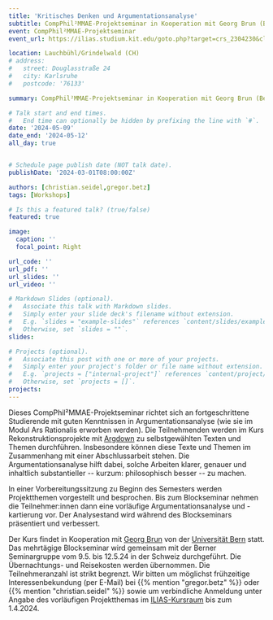 ```yaml
---
title: 'Kritisches Denken und Argumentationsanalyse'
subtitle: CompPhil²MMAE-Projektseminar in Kooperation mit Georg Brun (Bern)
event: CompPhil²MMAE-Projektseminar
event_url: https://ilias.studium.kit.edu/goto.php?target=crs_2304230&client_id=produktiv

location: Lauchbühl/Grindelwald (CH)
# address:
#   street: Douglasstraße 24
#   city: Karlsruhe
#   postcode: '76133'

summary: CompPhil²MMAE-Projektseminar in Kooperation mit Georg Brun (Bern)

# Talk start and end times.
#   End time can optionally be hidden by prefixing the line with `#`.
date: '2024-05-09'
date_end: '2024-05-12'
all_day: true


# Schedule page publish date (NOT talk date).
publishDate: '2024-03-01T08:00:00Z'

authors: [christian.seidel,gregor.betz]
tags: [Workshops]

# Is this a featured talk? (true/false)
featured: true

image:
  caption: ''
  focal_point: Right

url_code: ''
url_pdf: ''
url_slides: ''
url_video: ''

# Markdown Slides (optional).
#   Associate this talk with Markdown slides.
#   Simply enter your slide deck's filename without extension.
#   E.g. `slides = "example-slides"` references `content/slides/example-slides.md`.
#   Otherwise, set `slides = ""`.
slides:

# Projects (optional).
#   Associate this post with one or more of your projects.
#   Simply enter your project's folder or file name without extension.
#   E.g. `projects = ["internal-project"]` references `content/project/deep-learning/index.md`.
#   Otherwise, set `projects = []`.
projects:
---
```


Dieses CompPhil²MMAE-Projektseminar richtet sich an fortgeschrittene Studierende mit guten Kenntnissen in Argumentationsanalyse (wie sie im Modul Ars Rationalis erworben werden). Die Teilnehmenden werden im Kurs Rekonstruktionsprojekte mit [Argdown](http://argdown.org) zu selbstgewählten Texten und Themen durchführen. Insbesondere können diese Texte und Themen im Zusammenhang mit einer Abschlussarbeit stehen. Die Argumentationsanalyse hilft dabei, solche Arbeiten klarer, genauer und inhaltlich substantieller -- kurzum: philosophisch besser -- zu machen. 

In einer Vorbereitungssitzung zu Beginn des Semesters werden Projektthemen vorgestellt und besprochen. Bis zum Blockseminar nehmen die Teilnehmer:innen dann eine vorläufige Argumentationsanalyse und -kartierung vor. Der Analysestand wird während des Blockseminars präsentiert und verbessert.

Der Kurs findet in Kooperation mit [Georg Brun](https://www.georgbrun.ch/) von der [Universität Bern](https://www.philosophie.unibe.ch/index_ger.html) statt. Das mehrtägige Blockseminar wird gemeinsam mit der Berner Seminargruppe vom 9.5. bis 12.5.24 in der Schweiz durchgeführt. Die Übernachtungs- und Reisekosten werden übernommen. Die Teilnehmeranzahl ist strikt begrenzt. Wir bitten um möglichst frühzeitige Interessenbekundung (per E-Mail) bei {{% mention "gregor.betz" %}} oder {{% mention "christian.seidel" %}} sowie um verbindliche Anmeldung unter Angabe des vorläufigen Projektthemas im [ILIAS-Kursraum](https://ilias.studium.kit.edu/goto.php?target=crs_2304230&client_id=produktiv) bis zum 1.4.2024.
